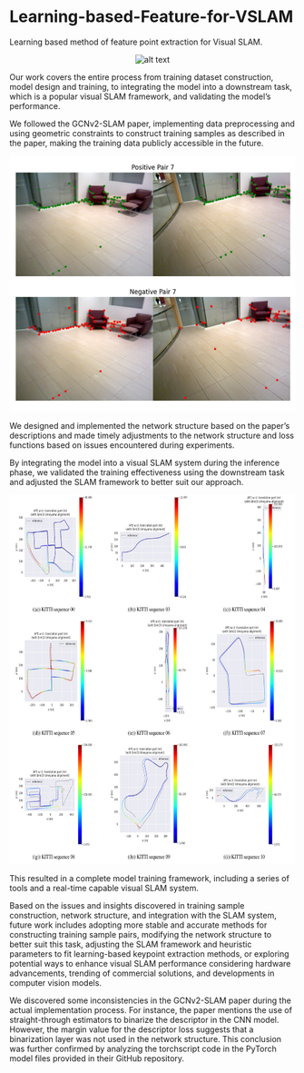 # Learning-based-Feature-for-VSLAM
Learning based method of feature point extraction for Visual SLAM.

<p align="center">
  <img src="assets/Animation1.gif" alt="alt text" width="800" height="300">
</p>

Our work covers the entire process from training dataset construction, model design and training, to integrating the model into a downstream task, which is a popular visual SLAM framework, and validating the model’s performance.

 We followed the GCNv2-SLAM paper, implementing data preprocessing and using geometric constraints to construct training samples as described in the paper, making the training data publicly accessible in the future. 
 
<p align="center">
  <img src="assets/data.png" alt="alt text" width="600" height="450">
</p>

 We designed and implemented the network structure based on the paper’s descriptions and made timely adjustments to the network structure and loss functions based on issues encountered during experiments. 
 
 By integrating the model into a visual SLAM system during the inference phase, we validated the training effectiveness using the downstream task and adjusted the SLAM framework to better suit our approach. 

 <p align="center">
  <img src="assets/results.png" alt="alt text" width="800" height="650">
</p>
 
 This resulted in a complete model training framework, including a series of tools and a real-time capable visual SLAM system. 
 
 Based on the issues and insights discovered in training sample construction, network structure, and integration with the SLAM system, future work includes adopting more stable and accurate methods for constructing training sample pairs, modifying the network structure to better suit this task, adjusting the SLAM framework and heuristic parameters to fit learning-based keypoint extraction methods, or exploring potential ways to enhance visual SLAM performance considering hardware advancements, trending of commercial solutions, and developments in computer vision models.

We discovered some inconsistencies in the GCNv2-SLAM paper during the actual implementation process. For instance, the paper mentions the use of straight-through estimators to binarize the descriptor in the CNN model. However, the margin value for the descriptor loss suggests that a binarization layer was not used in the network structure. This conclusion was further confirmed by analyzing the torchscript code in the PyTorch
 model files provided in their GitHub repository.
